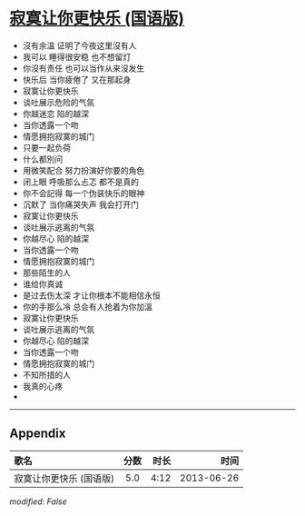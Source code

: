 # [寂寞让你更快乐 (国语版)](https://music.163.com/song?id=26608841)

* 沒有余溫 证明了今夜这里沒有人
* 我可以 睡得很安稳 也不想留灯
* 你沒有责任 也可以当作从来沒发生
* 快乐后 当你疲倦了 又在那起身
* 寂寞让你更快乐
* 谈吐展示危险的气氛
* 你越迷恋 陷的越深
* 当你透露一个吻
* 情愿拥抱寂寞的城门
* 只要一起负荷
* 什么都別问
* 用微笑配合 努力扮演好你要的角色
* 闭上眼 呼吸那么忐忑 都不是真的
* 你不会記得 每一个伪装快乐的眼神
* 沉默了 当你痛哭失声 我会打开门
* 寂寞让你更快乐
* 谈吐展示逃离的气氛
* 你越尽心 陷的越深
* 当你透露一个吻
* 情愿拥抱寂寞的城门
* 那些陌生的人
* 谁给你真诚
* 是过去伤太深 才让你根本不能相信永恒
* 你的手那么冷 总会有人抢着为你加溫
* 寂寞让你更快乐
* 谈吐展示逃离的气氛
* 你越尽心 陷的越深
* 当你透露一个吻
* 情愿拥抱寂寞的城门
* 不知所措的人
* 我真的心疼
* 


---

## Appendix

|歌名|分数|时长|时间|
|:---|:---:|---:|---:|
|寂寞让你更快乐 (国语版)|5.0|4:12|2013-06-26

*modified: False*